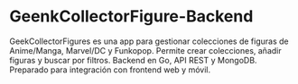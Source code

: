 # GeenkCollectorFigure-Backend
GeekCollectorFigures es una app para gestionar colecciones de figuras de Anime/Manga, Marvel/DC y Funkopop. Permite crear colecciones, añadir figuras y buscar por filtros. Backend en Go, API REST y MongoDB. Preparado para integración con frontend web y móvil.
